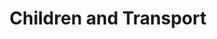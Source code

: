---
layout: content
data: transport
title: Children and Transport
isHome: true
link: https://figure.nz/search/?query=children%20transport&ref=yfnz
---